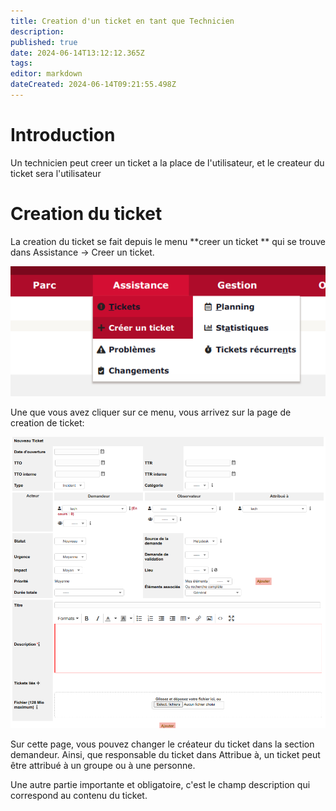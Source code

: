 ```yaml
---
title: Creation d'un ticket en tant que Technicien
description: 
published: true
date: 2024-06-14T13:12:12.365Z
tags: 
editor: markdown
dateCreated: 2024-06-14T09:21:55.498Z
---
```


# Introduction
Un technicien peut creer un ticket a la place de l'utilisateur, et le createur du ticket sera l'utilisateur

# Creation du ticket
La creation du ticket se fait depuis le menu **creer un ticket ** qui se trouve dans Assistance -> Creer un ticket.

![capture_d’écran_du_2024-06-14_11-14-38.png](/files/img/fonctionnel/capture_d’écran_du_2024-06-14_11-14-38.png)

Une que vous avez cliquer sur ce menu, vous arrivez sur la page de creation de ticket:

![capture_d’écran_du_2024-06-14_11-16-56.png](/files/img/fonctionnel/capture_d’écran_du_2024-06-14_11-16-56.png)

Sur cette page, vous pouvez changer le créateur du ticket dans la section demandeur. Ainsi, que responsable du ticket dans Attribue à, un ticket peut être attribué à un groupe ou à une personne.

Une autre partie importante et obligatoire, c'est le champ description qui correspond au contenu du ticket.